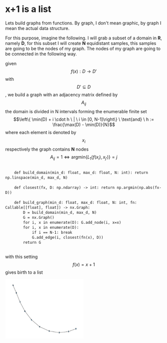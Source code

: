 # x+1 is a list

<script src="https://cdn.jsdelivr.net/npm/mathjax@3.2.2/es5/tex-mml-chtml.js"></script>

Lets build graphs from functions. By graph, I don't mean graphic, by graph I mean the actual data structure.

For this purpose, imagine the following. I will grab a subset of a domain in **R**, namely **D**, for this subset I will create **N** equidistant samples, this samples are going to be the nodes of my graph. The nodes of my graph are going to be connected in the following way.

given $$f(x): D \rightarrow D'$$  with $$ D' \subseteq D $$, we build a graph with an adjacency matrix defined by $$A_{ij}$$
the domain is divided in N intervals forming the enumerable finite set $$\left\{ \min(D) + i \cdot h \ | \ i \in [0, N-1]\right\} \ \text{and} \ h := \frac{\max(D) - \min(D)}{N}$$ where each element is denoted by $$x_i$$ respectively
the graph contains **N** nodes
$$A_{ij} = 1 \iff \text{argmin} \{L_{1}\left(f(x_i), x_{j'}\right)\} = j $$



<pre>
  <code>
    def build_domain(min_d: float, max_d: float, N: int): return np.linspace(min_d, max_d, N)

    def closest(fx, D: np.ndarray) -> int: return np.argmin(np.abs(fx-D))

    def build_graph(min_d: float, max_d: float, N: int, fn: Callable[[float], float]) -> nx.Graph:
        D = build_domain(min_d, max_d, N)
        G = nx.Graph()
        for i, x in enumerate(D): G.add_node(i, x=x)
        for i, x in enumerate(D):
            if i == N-1: break
            G.add_edge(i, closest(fn(x), D))
        return G
  </code>
</pre>

with this setting $$f(x) = x+1$$ gives birth to a list

<img style="width:50%;height:50%;justify-content:center"  src="https://github.com/ivanbelenky/brief/blob/master/assets/x+1.png?raw=true"/>
